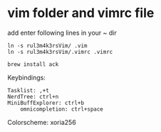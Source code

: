 # vim folder and vimrc file

add enter following lines in your ~ dir

    ln -s rul3m4k3rsVim/ .vim
    ln -s rul3m4k3rsVim/.vimrc .vimrc

    brew install ack
Keybindings:

	Tasklist: ,+t
	NerdTree: ctrl+n
	MiniBuffExplorer: ctrl+b
        omnicompletion: ctrl+space

Colorscheme: xoria256
